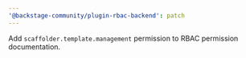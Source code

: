 ```yaml
---
'@backstage-community/plugin-rbac-backend': patch
---
```


Add `scaffolder.template.management` permission to RBAC permission documentation.
